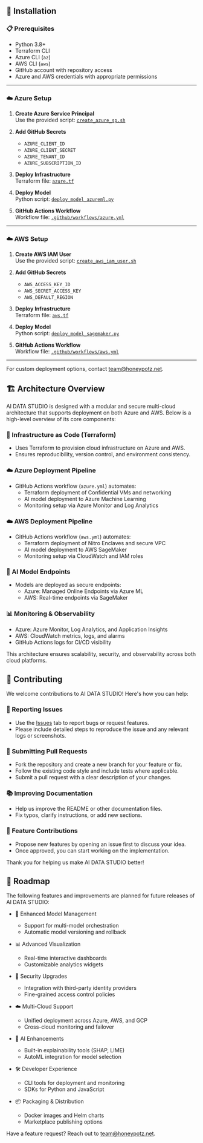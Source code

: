## 🚀 Installation

### 📋 Prerequisites
- Python 3.8+
- Terraform CLI
- Azure CLI (`az`)
- AWS CLI (`aws`)
- GitHub account with repository access
- Azure and AWS credentials with appropriate permissions

---

### ☁️ Azure Setup

1. **Create Azure Service Principal**  
   Use the provided script: [`create_azure_sp.sh`](create_azure_sp.sh)

2. **Add GitHub Secrets**  
   - `AZURE_CLIENT_ID`  
   - `AZURE_CLIENT_SECRET`  
   - `AZURE_TENANT_ID`  
   - `AZURE_SUBSCRIPTION_ID`

3. **Deploy Infrastructure**  
   Terraform file: [`azure.tf`](azure/azure.tf)

4. **Deploy Model**  
   Python script: [`deploy_model_azureml.py`](azure/deploy_model_azureml.py)

5. **GitHub Actions Workflow**  
   Workflow file: [`.github/workflows/azure.yml`](.github/workflows/azure.yml)

---

### ☁️ AWS Setup

1. **Create AWS IAM User**  
   Use the provided script: [`create_aws_iam_user.sh`](create_aws_iam_user.sh)

2. **Add GitHub Secrets**  
   - `AWS_ACCESS_KEY_ID`  
   - `AWS_SECRET_ACCESS_KEY`  
   - `AWS_DEFAULT_REGION`

3. **Deploy Infrastructure**  
   Terraform file: [`aws.tf`](aws/aws.tf)

4. **Deploy Model**  
   Python script: [`deploy_model_sagemaker.py`](aws/deploy_model_sagemaker.py)

5. **GitHub Actions Workflow**  
   Workflow file: [`.github/workflows/aws.yml`](.github/workflows/aws.yml)

---

For custom deployment options, contact [team@honeypotz.net](mailto:team@honeypotz.net).

## 🏗️ Architecture Overview

AI DATA STUDIO is designed with a modular and secure multi-cloud architecture that supports deployment on both Azure and AWS. Below is a high-level overview of its core components:

### 🔧 Infrastructure as Code (Terraform)
- Uses Terraform to provision cloud infrastructure on Azure and AWS.
- Ensures reproducibility, version control, and environment consistency.

### ☁️ Azure Deployment Pipeline
- GitHub Actions workflow (`azure.yml`) automates:
  - Terraform deployment of Confidential VMs and networking
  - AI model deployment to Azure Machine Learning
  - Monitoring setup via Azure Monitor and Log Analytics

### ☁️ AWS Deployment Pipeline
- GitHub Actions workflow (`aws.yml`) automates:
  - Terraform deployment of Nitro Enclaves and secure VPC
  - AI model deployment to AWS SageMaker
  - Monitoring setup via CloudWatch and IAM roles

### 🧠 AI Model Endpoints
- Models are deployed as secure endpoints:
  - Azure: Managed Online Endpoints via Azure ML
  - AWS: Real-time endpoints via SageMaker

### 📊 Monitoring & Observability
- Azure: Azure Monitor, Log Analytics, and Application Insights
- AWS: CloudWatch metrics, logs, and alarms
- GitHub Actions logs for CI/CD visibility

This architecture ensures scalability, security, and observability across both cloud platforms.

## 🤝 Contributing

We welcome contributions to AI DATA STUDIO! Here's how you can help:

### 🐛 Reporting Issues
- Use the [Issues](https://github.com/your-repo/issues) tab to report bugs or request features.
- Please include detailed steps to reproduce the issue and any relevant logs or screenshots.

### 🔧 Submitting Pull Requests
- Fork the repository and create a new branch for your feature or fix.
- Follow the existing code style and include tests where applicable.
- Submit a pull request with a clear description of your changes.

### 📚 Improving Documentation
- Help us improve the README or other documentation files.
- Fix typos, clarify instructions, or add new sections.

### 🌟 Feature Contributions
- Propose new features by opening an issue first to discuss your idea.
- Once approved, you can start working on the implementation.

Thank you for helping us make AI DATA STUDIO better!
## 🚀 Roadmap

The following features and improvements are planned for future releases of AI DATA STUDIO:

- 🔧 Enhanced Model Management
  - Support for multi-model orchestration
  - Automatic model versioning and rollback

- 📊 Advanced Visualization
  - Real-time interactive dashboards
  - Customizable analytics widgets

- 🔐 Security Upgrades
  - Integration with third-party identity providers
  - Fine-grained access control policies

- ☁️ Multi-Cloud Support
  - Unified deployment across Azure, AWS, and GCP
  - Cross-cloud monitoring and failover

- 🧠 AI Enhancements
  - Built-in explainability tools (SHAP, LIME)
  - AutoML integration for model selection

- 🛠️ Developer Experience
  - CLI tools for deployment and monitoring
  - SDKs for Python and JavaScript

- 📦 Packaging & Distribution
  - Docker images and Helm charts
  - Marketplace publishing options

Have a feature request? Reach out to [team@honeypotz.net](mailto:team@honeypotz.net).
